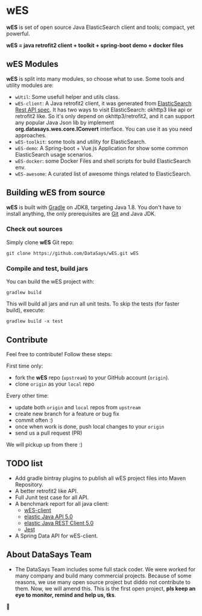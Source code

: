 wES
====

**wES** is set of open source Java ElasticSearch client and tools; compact, yet powerful.

**wES = java retrofit2 client + toolkit + spring-boot demo + docker files**

## wES Modules

**wES** is split into many modules, so choose what to use.
Some tools and utility modules are:

+ `wUtil`: Some usefull helper and utils class.
+ `wES-client`: A Java retrofit2 client, it was generated from [ElasticSearch Rest API spec](https://github.com/elastic/elasticsearch/tree/master/rest-api-spec). It has two ways to visit ElasticSearch: okhttp3 like api or retrofit2 like. So it's only depend on okhttp3/retrofit2, and it can support any popular Java Json lib by implement **org.datasays.wes.core.IConvert** interface. You can use it as you need approaches.
+ `wES-toolkit`: some tools and utility for ElasticSearch. 
+ `wES-demo`: A Spring-boot + Vue.js Application for show some common ElasticSearch usage scenarios.
+ `wES-docker`: some Docker Files and shell scripts for build ElasticSearch env.
+ `wES-awesome`: A curated list of awesome things related to ElasticSearch.

## Building wES from source

**wES** is built with [Gradle](http://gradle.org/) on JDK8,
targeting Java 1.8. You don't have to install anything,
the only prerequisites are [Git](http://help.github.com/set-up-git-redirect)
and Java JDK.

### Check out sources

Simply clone **wES** Git repo:

    git clone https://github.com/DataSays/wES.git wES

### Compile and test, build jars

You can build the wES project with:

    gradlew build

This will build all jars and run all unit tests.
To skip the tests (for faster build), execute:

    gradlew build -x test

## Contribute

Feel free to contribute! Follow these steps:

First time only:

+ fork the **wES** repo (`upstream`) to your GitHub account (`origin`).
+ clone `origin` as your `local` repo

Every other time:

+ update both `origin` and `local` repos from `upstream`
+ create new branch for a feature or bug fix
+ commit often :)
+ once when work is done, push local changes to your `origin`
+ send us a pull request (PR)

We will pickup up from there :)

## TODO list
+ Add gradle bintray plugins to publish all wES project files into Maven Repository.
+ A better retrofit2 like API.
+ Full Junit test case for all API.
+ A benchmark report for all java client:
    - [wES-client](https://github.com/DataSays/wES)
    - [elastic Java API 5.0](https://www.elastic.co/guide/en/elasticsearch/client/java-api/current/index.html)
    - [elastic Java REST Client 5.0](https://www.elastic.co/guide/en/elasticsearch/client/java-rest/current/index.html)
    - [Jest](https://github.com/searchbox-io/Jest) 
+ A Spring Data API for wES-client.

## About DataSays Team
+ The DataSays Team includes some full stack coder. We were worked for many company and build many commercial projects. Because of some reasons, we use many open source project but diddo not contribute to them. Now, we will amend this. This is the first open project, **pls keep an eye to monitor, remind and help us, tks**.

:rocket: